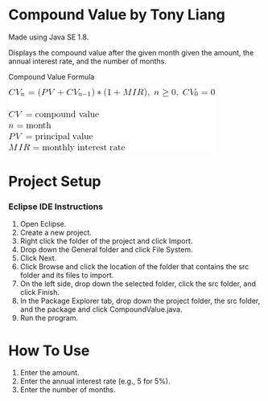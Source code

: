 # Compound Value by Tony Liang

Made using Java SE 1.8.

Displays the compound value after the given month given the amount, the annual interest rate, and the number of months.

Compound Value Formula

![alt text][logo]

[logo]: https://github.com/tliang1/Java-Practice/raw/master/Practice/Intro-To-Java-8th-Ed-Daniel-Y.-Liang/Chapter-4/Chapter04P30/images/instructions/compound_value_formula.png "Compound Value Formula"

# Project Setup

### Eclipse IDE Instructions
1. Open Eclipse.
2. Create a new project.
3. Right click the folder of the project and click Import.
4. Drop down the General folder and click File System.
5. Click Next.
6. Click Browse and click the location of the folder that contains the src folder and its files to import.
7. On the left side, drop down the selected folder, click the src folder, and click Finish.
8. In the Package Explorer tab, drop down the project folder, the src folder, and the package and click CompoundValue.java.
9. Run the program.

# How To Use
1. Enter the amount.
2. Enter the annual interest rate (e.g., 5 for 5%).
3. Enter the number of months.